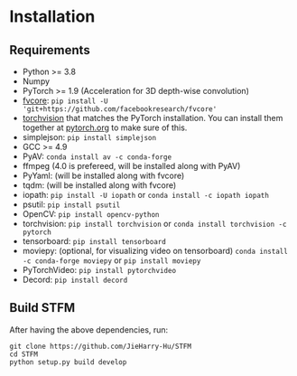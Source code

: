 # Installation

## Requirements
- Python >= 3.8
- Numpy
- PyTorch >= 1.9 (Acceleration for 3D depth-wise convolution)
- [fvcore](https://github.com/facebookresearch/fvcore/): `pip install -U 'git+https://github.com/facebookresearch/fvcore'`
- [torchvision](https://github.com/pytorch/vision/) that matches the PyTorch installation.
  You can install them together at [pytorch.org](https://pytorch.org) to make sure of this.
- simplejson: `pip install simplejson`
- GCC >= 4.9
- PyAV: `conda install av -c conda-forge`
- ffmpeg (4.0 is prefereed, will be installed along with PyAV)
- PyYaml: (will be installed along with fvcore)
- tqdm: (will be installed along with fvcore)
- iopath: `pip install -U iopath` or `conda install -c iopath iopath`
- psutil: `pip install psutil`
- OpenCV: `pip install opencv-python`
- torchvision: `pip install torchvision` or `conda install torchvision -c pytorch`
- tensorboard: `pip install tensorboard`
- moviepy: (optional, for visualizing video on tensorboard) `conda install -c conda-forge moviepy` or `pip install moviepy`
- PyTorchVideo: `pip install pytorchvideo`
- Decord: `pip install decord`


## Build STFM
After having the above dependencies, run:
```shell
git clone https://github.com/JieHarry-Hu/STFM
cd STFM
python setup.py build develop
```

